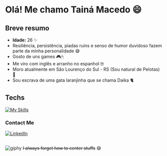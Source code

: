 # Olá! Me chamo Tainá Macedo 😄

## Breve resumo
- **Idade:** 26 ✨
- Resiliência, persistência, piadas ruins e senso de humor duvidoso fazem parte da minha personalidade 😅
- Gosto de uns games 🎮🖱
- Me viro com inglês e arranho no espanhol 🤓
- Moro atualmente em São Lourenço do Sul - RS (Sou natural de Pelotas) 📍
- Sou escrava de uma gata laranjinha que se chama Daika 🐈

## Techs
[![My Skills](https://skillicons.dev/icons?i=js,html,css,styledcomponents,nodejs,react,vite,vscode&perline=4)](https://skillicons.dev)

### Contact Me
[![LinkedIn](https://img.shields.io/badge/linkedin-%230077B5.svg?style=for-the-badge&logo=linkedin&logoColor=white)](https://www.linkedin.com/in/tainaleivas)

##
![giphy](https://github.com/tainaleivas/tainaleivas/assets/40158873/b228a367-d765-48b8-b5d8-160688c0c1c6)
~~I always forget how to center stuffs~~ 😅

